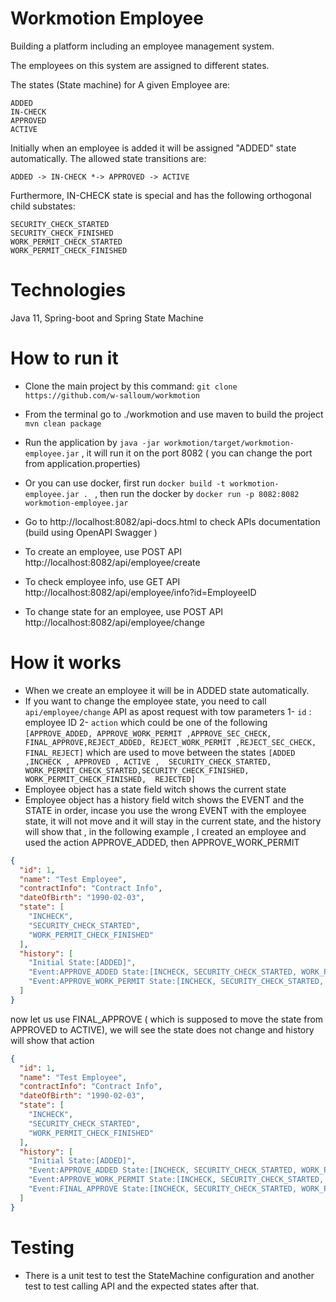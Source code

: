# Workmotion Employee

Building a platform including an employee management system.

The employees on this system are assigned to different states.

The states (State machine) for A given Employee are:

    ADDED
    IN-CHECK
    APPROVED
    ACTIVE
Initially when an employee is added it will be assigned "ADDED" state automatically.
The allowed state transitions are:
	
	ADDED -> IN-CHECK *-> APPROVED -> ACTIVE

Furthermore, IN-CHECK state is special and has the following orthogonal child substates:

    SECURITY_CHECK_STARTED
    SECURITY_CHECK_FINISHED
    WORK_PERMIT_CHECK_STARTED
    WORK_PERMIT_CHECK_FINISHED


# Technologies
Java 11, Spring-boot and Spring State Machine

# How to run it
- Clone the main project by this command:
 `git clone https://github.com/w-salloum/workmotion`
- From the terminal go to ./workmotion and use maven to build the project `mvn clean package`

- Run the application by `java -jar workmotion/target/workmotion-employee.jar` , it will run it on the port 8082 ( you can change the port from application.properties)

- Or you can use docker, first run  `docker build -t workmotion-employee.jar . ` , then run the docker by `docker run -p 8082:8082 workmotion-employee.jar` 

- Go to http://localhost:8082/api-docs.html to check APIs documentation (build using OpenAPI Swagger ) 
- To create an employee, use POST API http://localhost:8082/api/employee/create
- To check employee info, use GET API http://localhost:8082/api/employee/info?id=EmployeeID
- To change state for an employee, use POST API http://localhost:8082/api/employee/change

# How it works
- When we create an employee it will be in ADDED state automatically.
- If you want to change the employee state, you need to call `api/employee/change` API as apost request with tow parameters 
1- `id` : employee ID 2- `action` which could be one of the following 
`[APPROVE_ADDED, APPROVE_WORK_PERMIT ,APPROVE_SEC_CHECK, FINAL_APPROVE,REJECT_ADDED, REJECT_WORK_PERMIT ,REJECT_SEC_CHECK, FINAL_REJECT]` which are used to move between the states `[ADDED ,INCHECK , APPROVED , ACTIVE ,	SECURITY_CHECK_STARTED, WORK_PERMIT_CHECK_STARTED,SECURITY_CHECK_FINISHED, WORK_PERMIT_CHECK_FINISHED,	REJECTED]`
- Employee object has a state field witch shows the current state 
- Employee object has a history field witch shows the EVENT and the STATE in order, incase you use the wrong EVENT with the employee state, it will not move and it will stay in the current state, and the history will show that , in the following example , I created an employee and used the action APPROVE_ADDED, then APPROVE_WORK_PERMIT
```JSON
{
  "id": 1,
  "name": "Test Employee",
  "contractInfo": "Contract Info",
  "dateOfBirth": "1990-02-03",
  "state": [
    "INCHECK",
    "SECURITY_CHECK_STARTED",
    "WORK_PERMIT_CHECK_FINISHED"
  ],
  "history": [
    "Initial State:[ADDED]",
    "Event:APPROVE_ADDED State:[INCHECK, SECURITY_CHECK_STARTED, WORK_PERMIT_CHECK_STARTED]",
    "Event:APPROVE_WORK_PERMIT State:[INCHECK, SECURITY_CHECK_STARTED, WORK_PERMIT_CHECK_FINISHED]"
  ]
}
```
now let us use FINAL_APPROVE ( which is supposed to move the state from APPROVED to ACTIVE), we will see the state does not change and history will show that action
```JSON
{
  "id": 1,
  "name": "Test Employee",
  "contractInfo": "Contract Info",
  "dateOfBirth": "1990-02-03",
  "state": [
    "INCHECK",
    "SECURITY_CHECK_STARTED",
    "WORK_PERMIT_CHECK_FINISHED"
  ],
  "history": [
    "Initial State:[ADDED]",
    "Event:APPROVE_ADDED State:[INCHECK, SECURITY_CHECK_STARTED, WORK_PERMIT_CHECK_STARTED]",
    "Event:APPROVE_WORK_PERMIT State:[INCHECK, SECURITY_CHECK_STARTED, WORK_PERMIT_CHECK_FINISHED]",
    "Event:FINAL_APPROVE State:[INCHECK, SECURITY_CHECK_STARTED, WORK_PERMIT_CHECK_FINISHED]"
  ]
}
```
# Testing

- There is a unit test to test the StateMachine configuration and another test to test calling API and the expected states after that.
